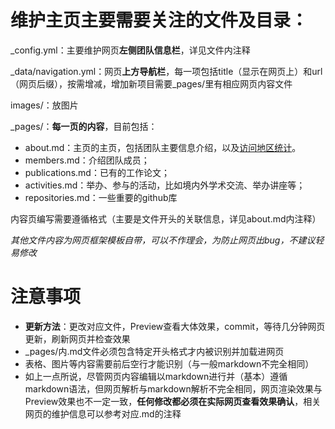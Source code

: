 # 维护主页主要需要关注的文件及目录：

_config.yml：主要维护网页**左侧团队信息栏**，详见文件内注释

_data/navigation.yml：网页**上方导航栏**，每一项包括title（显示在网页上）和url（网页后缀），按需增减，增加新项目需要_pages/里有相应网页内容文件

images/：放图片

_pages/：**每一页的内容**，目前包括：

- about.md：主页的主页，包括团队主要信息介绍，以及[访问地区统计](https://s11.flagcounter.com/more/ushX/)。
- members.md：介绍团队成员；
- publications.md：已有的工作论文；
- activities.md：举办、参与的活动，比如境内外学术交流、举办讲座等；
- repositories.md：一些重要的github库

内容页编写需要遵循格式（主要是文件开头的关联信息，详见about.md内注释）

*其他文件内容为网页框架模板自带，可以不作理会，为防止网页出bug，不建议轻易修改*

# 注意事项

- **更新方法**：更改对应文件，Preview查看大体效果，commit，等待几分钟网页更新，刷新网页并检查效果
- _pages/内.md文件必须包含特定开头格式才内被识别并加载进网页
- 表格、图片等内容需要前后空行才能识别（与一般markdown不完全相同）
- 如上一点所说，尽管网页内容编辑以markdown进行并（基本）遵循markdown语法，但网页解析与markdown解析不完全相同，网页渲染效果与Preview效果也不一定一致，**任何修改都必须在实际网页查看效果确认**，相关网页的维护信息可以参考对应.md的注释
